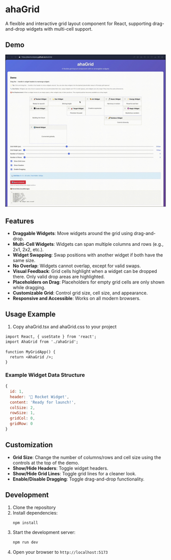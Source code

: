 # ahaGrid

A flexible and interactive grid layout component for React, supporting drag-and-drop widgets with multi-cell support.

## Demo
![Demo](/ahaGrid.gif)

## Features

- **Draggable Widgets**: Move widgets around the grid using drag-and-drop.
- **Multi-Cell Widgets**: Widgets can span multiple columns and rows (e.g., 2x1, 2x2, etc.).
- **Widget Swapping**: Swap positions with another widget if both have the same size.
- **No Overlap**: Widgets cannot overlap, except for valid swaps.
- **Visual Feedback**: Grid cells highlight when a widget can be dropped there. Only valid drop areas are highlighted.
- **Placeholders on Drag**: Placeholders for empty grid cells are only shown while dragging.
- **Customizable Grid**: Control grid size, cell size, and appearance.
- **Responsive and Accessible**: Works on all modern browsers.

## Usage Example

1. Copy ahaGrid.tsx and ahaGrid.css to your project
  
```tsx
import React, { useState } from 'react';
import AhaGrid from './ahaGrid';

function MyGridApp() {
  return <AhaGrid />;
}
```

### Example Widget Data Structure

```js
{
  id: 1,
  header: '🚀 Rocket Widget',
  content: 'Ready for launch!',
  colSize: 2,
  rowSize: 1,
  gridCol: 0,
  gridRow: 0
}
```

## Customization

- **Grid Size**: Change the number of columns/rows and cell size using the controls at the top of the demo.
- **Show/Hide Headers**: Toggle widget headers.
- **Show/Hide Grid Lines**: Toggle grid lines for a cleaner look.
- **Enable/Disable Dragging**: Toggle drag-and-drop functionality.


## Development

1. Clone the repository
2. Install dependencies:
   ```bash
   npm install
   ```
3. Start the development server:
   ```bash
   npm run dev
   ```
4. Open your browser to `http://localhost:5173`
